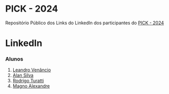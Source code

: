 # PICK - 2024
Repositório Público dos Links do LinkedIn dos participantes do [PICK - 2024](https://www.linuxtips.io/pick)

# LinkedIn

### Alunos 
01. [Leandro Venâncio](https://www.linkedin.com/in/leandro-venancio)
02. [Alan Silva](https://www.linkedin.com/in/alanocs/)
03. [Rodrigo Turatti](https://www.linkedin.com/in/rodrigoturatti/) 
04. [Magno Alexandre](https://www.linkedin.com/in/magnoalexandre)